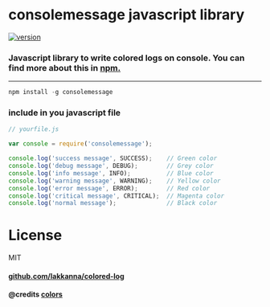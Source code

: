 # consolemessage javascript library 
[![version](https://img.shields.io/npm/v/consolemessage.svg)](https://www.npmjs.org/package/consolemessage)
### Javascript library to write colored logs on console. You can find more about this in [npm.](https://www.npmjs.com/package/consolemessage)

---

```js
npm install -g consolemessage
```


### include in you javascript file
```js
// yourfile.js

var console = require('consolemessage');

console.log('success message', SUCCESS);    // Green color
console.log('debug message', DEBUG);        // Grey color
console.log('info message', INFO);          // Blue color
console.log('warning message', WARNING);    // Yellow color
console.log('error message', ERROR);        // Red color
console.log('critical message', CRITICAL);  // Magenta color
console.log('normal message');              // Black color
```

# License
MIT


#### [github.com/lakkanna/colored-log](https://github.com/Lakkanna/colored-log)
#### @credits [colors](https://www.npmjs.com/package/colors) 

